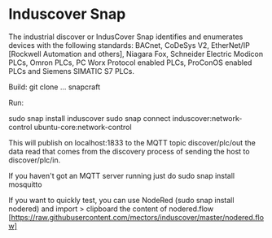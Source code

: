 # Induscover Snap

The industrial discover or IndusCover Snap identifies and enumerates devices with the following standards:
BACnet, CoDeSys V2, EtherNet/IP [Rockwell Automation and others], Niagara Fox, Schneider Electric Modicon PLCs, Omron PLCs, PC Worx Protocol enabled PLCs, ProConOS enabled PLCs and Siemens SIMATIC S7 PLCs.

Build:
git clone ...
snapcraft

Run:

sudo snap install induscover
sudo snap connect induscover:network-control ubuntu-core:network-control

This will publish on localhost:1833 to the MQTT topic discover/plc/out the data read that comes from the discovery process of sending the host to discover/plc/in.

If you haven't got an MQTT server running just do
sudo snap install mosquitto

If you want to quickly test, you can use NodeRed (sudo snap install nodered) and import > clipboard the content of nodered.flow [https://raw.githubusercontent.com/mectors/induscover/master/nodered.flow]
